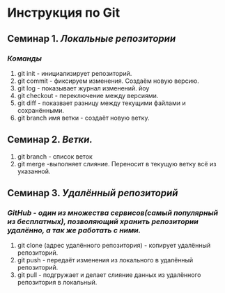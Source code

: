 #  Инструкция по Git
## **Семинар 1. *Локальные репозитории***
### *Команды*
1. git init - инициализирует репозиторий.
2. git commit - фиксируем изменения. Создаём новую версию.
3. git log - показывает журнал изменений. йоу
4. git checkout - переключение между версиями.
5. git diff - показвает разницу между текущими файлами и сохранёнными.
6. git branch имя ветки - создаёт новую ветку.
## **Семинар 2. *Ветки.***
1. git branch - список веток
2. git merge -выполняет слияние. Переносит в текущую ветку всё из указанной.
## **Семинар 3. *Удалённый репозиторий***
### *GitHub - один из множества сервисов(самый популярный из бесплатных), позволяющий хранить репозитории удалённо, а так же работать с ними.*
1. git clone (адрес удалённого репозитория) - копирует удалённый репозиторий.
2. git push - передаёт изменения из локального в удалённый репозиторий.
3. git pull - подгружает и делает слияние данных из удалённого репозитория в локальный.
